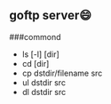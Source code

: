 ## goftp server:smile:
###commond
* ls [-l]  [dir]
* cd [dir]
* cp dstdir/filename src
* ul dstdir src
* dl dstdir src
